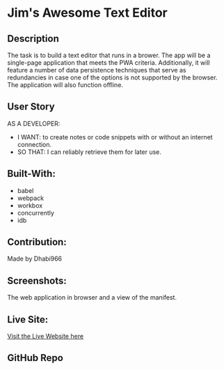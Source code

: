 # Jim's Awesome Text Editor

## Description
The task is to build a text editor that runs in a brower. The app will be a single-page application that meets the PWA criteria. Additionally, it will feature a number of data persistence techniques that serve as redundancies in case one of the options is not supported by the browser. The application will also function offline.

## User Story
AS A DEVELOPER: 
* I WANT: to create notes or code snippets with or without an internet connection.
* SO THAT: I can reliably retrieve them for later use.

## Built-With:
* babel
* webpack
* workbox
* concurrently
* idb

## Contribution:
Made by Dhabi966

## Screenshots:
The web application in browser and a view of the manifest.

## Live Site: 
[Visit the Live Website here]()

## GitHub Repo
